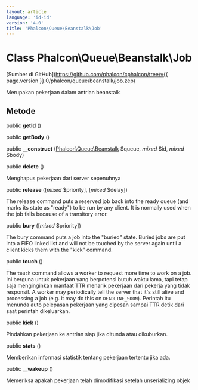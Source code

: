 ```yaml
---
layout: article
language: 'id-id'
version: '4.0'
title: 'Phalcon\Queue\Beanstalk\Job'
---
```

# Class **Phalcon\Queue\Beanstalk\Job**

[Sumber di GitHub](https://github.com/phalcon/cphalcon/tree/v{{ page.version }}.0/phalcon/queue/beanstalk/job.zep)

Merupakan pekerjaan dalam antrian beanstalk

## Metode

public **getId** ()

public **getBody** ()

public **__construct** ([Phalcon\Queue\Beanstalk](Phalcon_Queue_Beanstalk) $queue, *mixed* $id, *mixed* $body)

public **delete** ()

Menghapus pekerjaan dari server sepenuhnya

public **release** ([*mixed* $priority], [*mixed* $delay])

The release command puts a reserved job back into the ready queue (and marks its state as "ready") to be run by any client. It is normally used when the job fails because of a transitory error.

public **bury** ([*mixed* $priority])

The bury command puts a job into the "buried" state. Buried jobs are put into a FIFO linked list and will not be touched by the server again until a client kicks them with the "kick" command.

public **touch** ()

The `touch` command allows a worker to request more time to work on a job. Ini berguna untuk pekerjaan yang berpotensi butuh waktu lama, tapi tetap saja menginginkan manfaat TTR menarik pekerjaan dari pekerja yang tidak responsif. A worker may periodically tell the server that it's still alive and processing a job (e.g. it may do this on `DEADLINE_SOON`). Perintah itu menunda auto pelepasan pekerjaan yang dipesan sampai TTR detik dari saat perintah dikeluarkan.

public **kick** ()

Pindahkan pekerjaan ke antrian siap jika ditunda atau dikuburkan.

public **stats** ()

Memberikan informasi statistik tentang pekerjaan tertentu jika ada.

public **__wakeup** ()

Memeriksa apakah pekerjaan telah dimodifikasi setelah unserializing objek